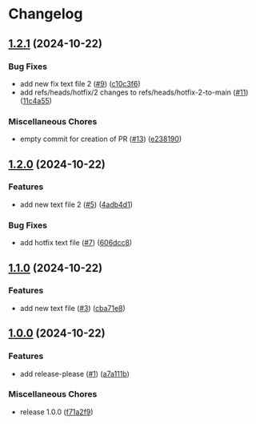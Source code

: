 # Changelog

## [1.2.1](https://github.com/Verweij-IT/release-please-testing-2/compare/v1.2.0...v1.2.1) (2024-10-22)


### Bug Fixes

* add new fix text file 2 ([#9](https://github.com/Verweij-IT/release-please-testing-2/issues/9)) ([c10c3f6](https://github.com/Verweij-IT/release-please-testing-2/commit/c10c3f67dbf171a9dd07ba458ead8b8bc123b073))
* add refs/heads/hotfix/2 changes to refs/heads/hotfix-2-to-main ([#11](https://github.com/Verweij-IT/release-please-testing-2/issues/11)) ([11c4a55](https://github.com/Verweij-IT/release-please-testing-2/commit/11c4a55740f74b44e26123f2e96230a73d2564b3))


### Miscellaneous Chores

* empty commit for creation of PR ([#13](https://github.com/Verweij-IT/release-please-testing-2/issues/13)) ([e238190](https://github.com/Verweij-IT/release-please-testing-2/commit/e238190408cea4e1f1814f86d19d89ee8be853f6))

## [1.2.0](https://github.com/Verweij-IT/release-please-testing-2/compare/v1.1.0...v1.2.0) (2024-10-22)


### Features

* add new text file 2 ([#5](https://github.com/Verweij-IT/release-please-testing-2/issues/5)) ([4adb4d1](https://github.com/Verweij-IT/release-please-testing-2/commit/4adb4d1682c25e79a9a66f953f30ffd107d4204b))


### Bug Fixes

* add hotfix text file ([#7](https://github.com/Verweij-IT/release-please-testing-2/issues/7)) ([606dcc8](https://github.com/Verweij-IT/release-please-testing-2/commit/606dcc8239dbfd019f8b80db18bfe03c2ff19c36))

## [1.1.0](https://github.com/Verweij-IT/release-please-testing-2/compare/v1.0.0...v1.1.0) (2024-10-22)


### Features

* add new text file ([#3](https://github.com/Verweij-IT/release-please-testing-2/issues/3)) ([cba71e8](https://github.com/Verweij-IT/release-please-testing-2/commit/cba71e82a8897a8156483d8b9965e49291546fbc))

## [1.0.0](https://github.com/Verweij-IT/release-please-testing-2/compare/v0.1.0...v1.0.0) (2024-10-22)


### Features

* add release-please ([#1](https://github.com/Verweij-IT/release-please-testing-2/issues/1)) ([a7a111b](https://github.com/Verweij-IT/release-please-testing-2/commit/a7a111b0f3f4eeeed9315a229543c6889865b304))


### Miscellaneous Chores

* release 1.0.0 ([f71a2f9](https://github.com/Verweij-IT/release-please-testing-2/commit/f71a2f9d8288ffe3bcb8c63d93228cce2d595442))
